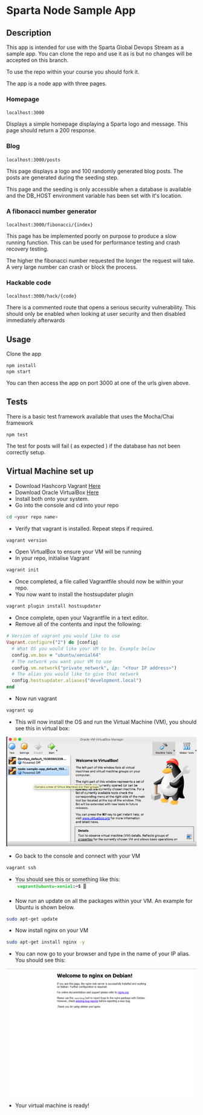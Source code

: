 # Sparta Node Sample App

## Description

This app is intended for use with the Sparta Global Devops Stream as a sample app. You can clone the repo and use it as is but no changes will be accepted on this branch.

To use the repo within your course you should fork it.

The app is a node app with three pages.

### Homepage

``localhost:3000``

Displays a simple homepage displaying a Sparta logo and message. This page should return a 200 response.

### Blog

``localhost:3000/posts``

This page displays a logo and 100 randomly generated blog posts. The posts are generated during the seeding step.

This page and the seeding is only accessible when a database is available and the DB_HOST environment variable has been set with it's location.

### A fibonacci number generator

``localhost:3000/fibonacci/{index}``

This page has be implemented poorly on purpose to produce a slow running function. This can be used for performance testing and crash recovery testing.

The higher the fibonacci number requested the longer the request will take. A very large number can crash or block the process.


### Hackable code

``localhost:3000/hack/{code}``

There is a commented route that opens a serious security vulnerability. This should only be enabled when looking at user security and then disabled immediately afterwards

## Usage

Clone the app

```
npm install
npm start
```

You can then access the app on port 3000 at one of the urls given above.

## Tests

There is a basic test framework available that uses the Mocha/Chai framework

```
npm test
```

The test for posts will fail ( as expected ) if the database has not been correctly setup.

## Virtual Machine set up

- Download Hashcorp Vagrant [Here](www.vagrantup.com)
- Download Oracle VirtualBox [Here](www.virtualbox.org)
- Install both onto your system.
- Go into the console and cd into your repo
``` bash
cd <your repo name>
```
- Verify that vagrant is installed. Repeat steps if required.
``` bash
vagrant version
```
- Open VirtualBox to ensure your VM will be running
- In your repo, initialise Vagrant
``` bash
vagrant init
```
- Once completed, a file called Vagrantfile should now be within your repo.
- You now want to install the hostsupdater plugin
``` bash
vagrant plugin install hostsupdater
```
- Once complete, open your Vagrantfile in a text editor.
- Remove all of the contents and input the following:
``` ruby
# Version of vagrant you would like to use
Vagrant.configure("2") do |config|
  # What OS you would like your VM to be. Example below
  config.vm.box = "ubuntu/xenial64"
  # The network you want your VM to use
  config.vm.network("private_network", ip: "<Your IP address>")
  # The alias you would like to give that network
  config.hostsupdater.aliases("development.local")
end
```
- Now run vagrant
``` bash
vagrant up
```
- This will now install the OS and run the Virtual Machine (VM), you should see this in virtual box:

![Image of VM](readmeimg/vbox.png)
- Go back to the console and connect with your VM
``` bash
vagrant ssh
```
- You should see this or something like this:    
![Image of Vagrant ssh](readmeimg/vssh.png)

- Now run an update on all the packages within your VM. An example for Ubuntu is shown below.
``` bash
sudo apt-get update
```
- Now install nginx on your VM
``` bash
sudo apt-get install nginx -y
```
- You can now go to your browser and type in the name of your IP alias. You should see this:

![Default nginx](readmeimg/defaultnginx.png)

- Your virtual machine is ready!
